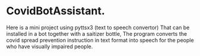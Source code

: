 # CovidBotAssistant.
Here is a mini project using pyttsx3 (text to speech convertor) That can be installed in a bot together with a saitizer bottle, The program converts the covid spread prevention instruction in text format into speech for the people who have visually impaired people.
